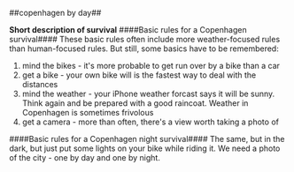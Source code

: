 ##copenhagen by day##

**Short description of survival**
####Basic rules for a Copenhagen survival####
These basic rules often include more weather-focused rules than human-focused rules. But still, some basics have to be remembered:
<ol>
<li>mind the bikes - it's more probable to get run over by a bike than a car</li>
<li>get a bike - your own bike will is the fastest way to deal with the distances</li>
<li>mind the weather - your iPhone weather forcast says it will be sunny. Think again and be prepared with a good raincoat. Weather in Copenhagen is sometimes frivolous</li>
<li>get a camera - more than often, there's a view worth taking a photo of</li>
  </ol>


####Basic rules for a Copenhagen night survival####
The same, but in the dark, but just put some lights on your bike while riding it.
We need a photo of the city - one by day and one by night.
